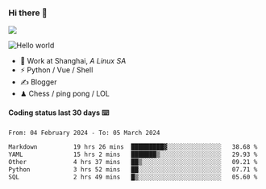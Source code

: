 ### Hi there 👋
![](https://komarev.com/ghpvc/?username=Xuhandsome)


<img src="https://github-readme-stats.vercel.app/api?username=XuHandsome&show_icons=true&theme=merko" alt="Hello world">

<br/>

- 🍻  Work at Shanghai, _A Linux SA_
- ⚡  Python / Vue / Shell
- ✍️  Blogger
- ♟  Chess / ping pong / LOL

#### Coding status last 30 days ⌨️

<!--START_SECTION:waka-->

```txt
From: 04 February 2024 - To: 05 March 2024

Markdown          19 hrs 26 mins  █████████▓░░░░░░░░░░░░░░░   38.68 %
YAML              15 hrs 2 mins   ███████▒░░░░░░░░░░░░░░░░░   29.93 %
Other             4 hrs 37 mins   ██▒░░░░░░░░░░░░░░░░░░░░░░   09.21 %
Python            3 hrs 52 mins   ██░░░░░░░░░░░░░░░░░░░░░░░   07.71 %
SQL               2 hrs 49 mins   █▒░░░░░░░░░░░░░░░░░░░░░░░   05.60 %
```

<!--END_SECTION:waka-->
